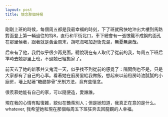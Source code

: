 ```yaml
---
layout: post
title: 懷念那個時候
---
```


<p>剛剛上班的時候，每個周五都是我最幸福的時刻，下了班就飛快地沖出大樓到馬路對面登上第一輛過往的特8，直行和平街北口，車下總會有一張恨鐵不成鋼的面孔在那里候著，跟著就是黃金周末，胡吃海喝加逛街鬼混，無憂無慮哉。</p>
<p>后來有了他，我們似乎很少再見面。聽說現在有人取代了從前的我，每周五下班后準時去她那里上班，不過她已經搬家了。</p>
<p>前天去了她的新家并又鬼混一天，似乎找不到從前的感覺了：隔閡倒也不是，只是大家都有了自己的心事。看著她在廚房里給我做飯，想起來以前租房時油膩膩的小廚房，墻上貼著“糖醋排骨”烹制方法，竟有些懷念。</p>
<p>很羨慕她能有自己的家，可以隨便造，愛誰誰。</p>
<p>現在我的心情有點復雜，貌似在艷羨別人；但是她知道，我真正在意的是什么。<br />
whatever, 我希望她和現在那個每周五下班狂奔去回龍觀的人幸福。</p>
